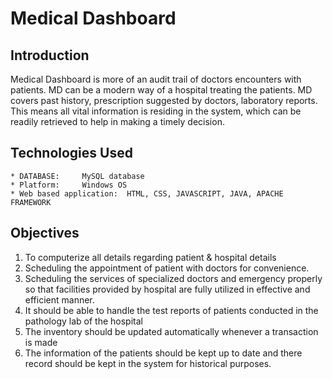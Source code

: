# Medical Dashboard

## Introduction
Medical Dashboard is more of an audit trail of doctors encounters with patients. MD can be a modern way of a hospital treating the patients. MD covers past history, prescription suggested by doctors, laboratory reports. This means all vital information is residing in the system, which can be readily retrieved to help in making a timely decision.

## Technologies Used
    * DATABASE: 	MySQL database
    * Platform: 	Windows OS
    * Web based application:  HTML, CSS, JAVASCRIPT, JAVA, APACHE FRAMEWORK

## Objectives
1. To computerize all details regarding  patient  & hospital details
2. Scheduling the appointment of patient with doctors for convenience. 
3. Scheduling the services of specialized doctors and emergency properly so that facilities provided by hospital are fully utilized in effective and efficient manner.
4. It should be able to handle the test reports of patients conducted in the pathology lab of the hospital 
5. The inventory should be updated automatically whenever a transaction is made
6. The information of the patients should be kept up to date and there record should be kept in the system for historical purposes.


